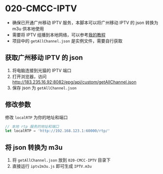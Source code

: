 # 020-CMCC-IPTV

- 确保已开通广州移动 IPTV 服务，本脚本可以将广州移动 IPTV 的 json 转换为 m3u 供本地使用
- 需要将 IPTV 组播到本地网络，可以参考[我的教程](https://1doublehelix.github.io/padavan-cmcc-iptv)
- 项目中的 `getAllChannel.json` 是实例文件，需要自行获取

## 获取广州移动 IPTV 的 json

1. 将电脑连接到光猫的 IPTV 端口
2. 打开浏览器，访问 <http://183.235.16.92:8082/epg/api/custom/getAllChannel.json>
3. 保存 json 为 `getAllChannel.json`

## 修改参数

修改 `localRTP` 为你的地址和端口

```javascript
// 本地 rtp 服务的地址和端口
let localRTP = 'http://192.168.123.1:60000/rtp/'
```

## 将 json 转换为 m3u

1. 将 `getAllChannel.json` 放到 `020-CMCC-IPTV` 目录下
2. 直接运行 `iptv2m3u.js` 即可生成 `IPTV.m3u`

